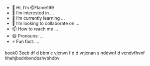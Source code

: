 - 👋 Hi, I’m @Flame199
- 👀 I’m interested in ...
- 🌱 I’m currently learning ...
- 💞️ I’m looking to collaborate on ...
- 📫 How to reach me ...
- 😄 Pronouns: ...
- ⚡ Fun fact: ...

<!---
Flame199/Flame199 is a ✨ special ✨ repository because its `README.md` (this file) appears on your GitHub profile.
You can click the Preview link to take a look at your changes.
--->
 book0 3eeb df d bbm  c vjcnvn f d d vnjcnan s nddwnf d  vcndvfhvnf  hhehjbsdnbvndbshvbhdbv
